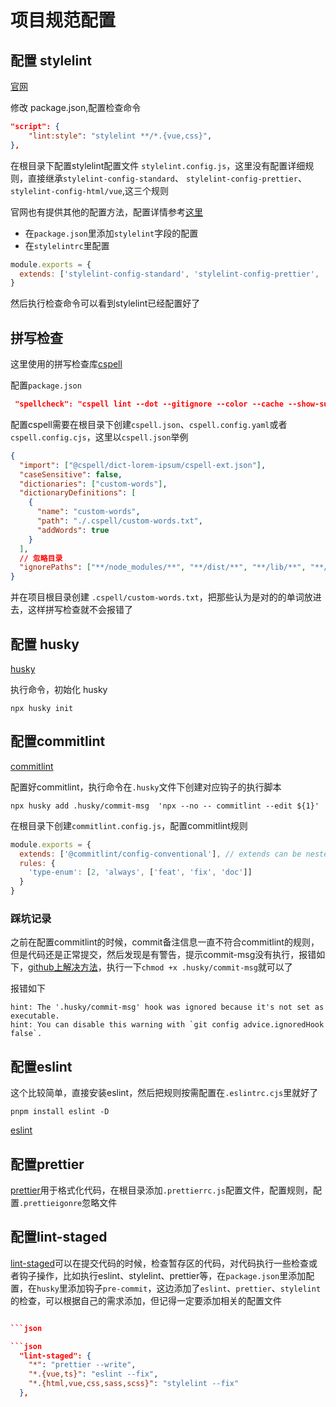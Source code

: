 # 项目规范配置

## 配置 stylelint

[官网](https://stylelint.io/)

修改 package.json,配置检查命令

```json
"script": {
    "lint:style": "stylelint **/*.{vue,css}",
},
```

在根目录下配置stylelint配置文件 `stylelint.config.js`，这里没有配置详细规则，直接继承`stylelint-config-standard`、
`stylelint-config-prettier`、
`stylelint-config-html/vue`,这三个规则

官网也有提供其他的配置方法，配置详情参考[这里](http://stylelint.docschina.org/user-guide/configuration/)

- 在`package.json`里添加`stylelint`字段的配置
- 在`stylelintrc`里配置

```js
module.exports = {
  extends: ['stylelint-config-standard', 'stylelint-config-prettier', 'stylelint-config-html/vue']
}
```

然后执行检查命令可以看到stylelint已经配置好了

## 拼写检查

这里使用的拼写检查库[cspell](https://cspell.org/)

配置`package.json`

```json
 "spellcheck": "cspell lint --dot --gitignore --color --cache --show-suggestions \"src/**/*.@(html|js|cjs|mjs|ts|tsx|css|scss|md|vue)\"",
```

配置cspell需要在根目录下创建`cspell.json`、`cspell.config.yaml`或者`cspell.config.cjs`，这里以`cspell.json`举例

```json
{
  "import": ["@cspell/dict-lorem-ipsum/cspell-ext.json"],
  "caseSensitive": false,
  "dictionaries": ["custom-words"],
  "dictionaryDefinitions": [
    {
      "name": "custom-words",
      "path": "./.cspell/custom-words.txt",
      "addWords": true
    }
  ],
  // 忽略目录
  "ignorePaths": ["**/node_modules/**", "**/dist/**", "**/lib/**", "**/docs/**", "**/stats.html"]
}
```

并在项目根目录创建 `.cspell/custom-words.txt`，把那些认为是对的的单词放进去，这样拼写检查就不会报错了

## 配置 husky

[husky](https://typicode.github.io/husky/#/)

执行命令，初始化 husky

```shell
npx husky init
```

## 配置commitlint

[commitlint](https://commitlint.js.org/#/)

配置好commitlint，执行命令在`.husky`文件下创建对应钩子的执行脚本

```shell
npx husky add .husky/commit-msg  'npx --no -- commitlint --edit ${1}'
```

在根目录下创建`commitlint.config.js`，配置commitlint规则

```js
module.exports = {
  extends: ['@commitlint/config-conventional'], // extends can be nested
  rules: {
    'type-enum': [2, 'always', ['feat', 'fix', 'doc']]
  }
}
```

### 踩坑记录

之前在配置commitlint的时候，commit备注信息一直不符合commitlint的规则，但是代码还是正常提交，然后发现是有警告，提示commit-msg没有执行，报错如下，[github上解决方法](https://github.com/typicode/husky/issues/1113)，执行一下`chmod +x .husky/commit-msg`就可以了

报错如下

```shell
hint: The '.husky/commit-msg' hook was ignored because it's not set as executable.
hint: You can disable this warning with `git config advice.ignoredHook false`.
```

## 配置eslint

这个比较简单，直接安装eslint，然后把规则按需配置在`.eslintrc.cjs`里就好了

```shell
pnpm install eslint -D
```

[eslint](https://eslint.org/)

## 配置prettier

[prettier](https://prettier.io/)用于格式化代码，在根目录添加`.prettierrc.js`配置文件，配置规则，配置`.prettieigonre`忽略文件

## 配置lint-staged

[lint-staged](https://github.com/okonet/lint-staged)可以在提交代码的时候，检查暂存区的代码，对代码执行一些检查或者钩子操作，比如执行eslint、stylelint、prettier等，在`package.json`里添加配置，在`husky`里添加钩子`pre-commit`，这边添加了`eslint`、`prettier`、`stylelint`的检查，可以根据自己的需求添加，但记得一定要添加相关的配置文件

````json

```json

```json
  "lint-staged": {
    "*": "prettier --write",
    "*.{vue,ts}": "eslint --fix",
    "*.{html,vue,css,sass,scss}": "stylelint --fix"
  },
````
